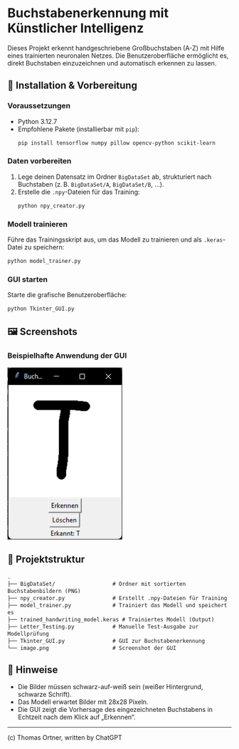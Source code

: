# Buchstabenerkennung mit Künstlicher Intelligenz

Dieses Projekt erkennt handgeschriebene Großbuchstaben (A-Z) mit Hilfe eines trainierten neuronalen Netzes. Die Benutzeroberfläche ermöglicht es, direkt Buchstaben einzuzeichnen und automatisch erkennen zu lassen.

## 🔧 Installation & Vorbereitung

### Voraussetzungen

- Python 3.12.7
- Empfohlene Pakete (installierbar mit `pip`):
  ```bash
  pip install tensorflow numpy pillow opencv-python scikit-learn
  ```

### Daten vorbereiten

1. Lege deinen Datensatz im Ordner `BigDataSet` ab, strukturiert nach Buchstaben (z. B. `BigDataSet/A`, `BigDataSet/B`, …).
2. Erstelle die `.npy`-Dateien für das Training:
   ```bash
   python npy_creator.py
   ```

### Modell trainieren

Führe das Trainingsskript aus, um das Modell zu trainieren und als `.keras`-Datei zu speichern:
```bash
python model_trainer.py
```

### GUI starten

Starte die grafische Benutzeroberfläche:
```bash
python Tkinter_GUI.py
```

## 🖼️ Screenshots

### Beispielhafte Anwendung der GUI

![GUI Screenshot](image.png)

## 📁 Projektstruktur

```text
.
├── BigDataSet/                  # Ordner mit sortierten Buchstabenbildern (PNG)
├── npy_creator.py               # Erstellt .npy-Dateien für Training
├── model_trainer.py             # Trainiert das Modell und speichert es
├── trained_handwriting_model.keras # Trainiertes Modell (Output)
├── Letter_Testing.py            # Manuelle Test-Ausgabe zur Modellprüfung
├── Tkinter_GUI.py               # GUI zur Buchstabenerkennung
└── image.png                    # Screenshot der GUI
```

## 📌 Hinweise

- Die Bilder müssen schwarz-auf-weiß sein (weißer Hintergrund, schwarze Schrift).
- Das Modell erwartet Bilder mit 28x28 Pixeln.
- Die GUI zeigt die Vorhersage des eingezeichneten Buchstabens in Echtzeit nach dem Klick auf „Erkennen“.

---

(c) Thomas Ortner, written by ChatGPT
```
